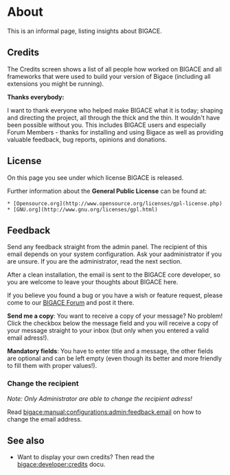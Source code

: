 # About

This is an informal page, listing insights about BIGACE.

## Credits

The Credits screen shows a list of all people how worked on BIGACE and all frameworks that were used to build your version of Bigace (including all extensions you might be running).

**Thanks everybody:**

I want to thank everyone who helped make BIGACE what it is today; shaping and directing the project, all through the thick and the thin. It wouldn't have been possible without you. This includes BIGACE users and especially Forum Members - thanks for installing and using Bigace as well as providing valuable feedback, bug reports, opinions and donations.

## License

On this page you see under which license BIGACE is released.

Further information about the **General Public License** can be found at:

    * [Opensource.org](http://www.opensource.org/licenses/gpl-license.php)
    * [GNU.org](http://www.gnu.org/licenses/gpl.html)

## Feedback


Send any feedback straight from the admin panel. The recipient of this email depends on your system configuration. Ask your aadministrator if you are unsure. If you are the administrator, read the next section.

After a clean installation, the email is sent to the BIGACE core developer, so you are welcome to leave your thoughts about BIGACE here.

If you believe you found a bug or you have a wish or feature request, please come to our  [BIGACE Forum](http://forum.bigace.de/) and post it there.

**Send me a copy**:
You want to receive a copy of your message? No problem! Click the checkbox below the message field and you will receive a copy of your message straight to your inbox (but only when you entered a valid email adress!).

**Mandatory fields**:
You have to enter title and a message, the other fields are optional and can be left empty (even though its better and more friendly to fill them with proper values!).

### Change the recipient

*Note: Only Administrator are able to change the recipient adress!*

Read [bigace:manual:configurations:admin:feedback.email](bigace/manual/configurations/admin/feedback.email) on how to change the email address.

## See also


*  Want to display your own credits? Then read the [bigace:developer:credits](bigace/developer/credits) docu.

